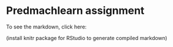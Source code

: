 Predmachlearn assignment
========================

To see the markdown, click here: 

(install knitr package for RStudio to generate compiled markdown)